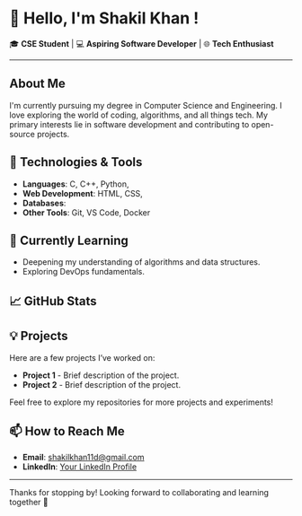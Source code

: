 # 👋 Hello, I'm Shakil Khan !

🎓 **CSE Student** | 💻 **Aspiring Software Developer** | 🌐 **Tech Enthusiast**

---

## About Me
I'm currently pursuing my degree in Computer Science and Engineering. I love exploring the world of coding, algorithms, and all things tech. My primary interests lie in software development and contributing to open-source projects.

## 🔧 Technologies & Tools
- **Languages**: C, C++, Python,
- **Web Development**: HTML, CSS,
- **Databases**: 
- **Other Tools**: Git, VS Code, Docker

## 🌱 Currently Learning
- Deepening my understanding of algorithms and data structures.
- Exploring DevOps fundamentals.

## 📈 GitHub Stats


## 💡 Projects
Here are a few projects I’ve worked on:
- **Project 1** - Brief description of the project.
- **Project 2** - Brief description of the project.

Feel free to explore my repositories for more projects and experiments!

## 📫 How to Reach Me
- **Email**: shakilkhan11d@gmail.com
- **LinkedIn**: [Your LinkedIn Profile](https://linkedin.com/in/your-shakil-khan-cairo)

---

Thanks for stopping by! Looking forward to collaborating and learning together 🚀
